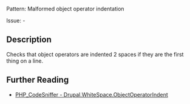 Pattern: Malformed object operator indentation

Issue: -

## Description

Checks that object operators are indented 2 spaces if they are the first thing on a line.

## Further Reading

* [PHP_CodeSniffer - Drupal.WhiteSpace.ObjectOperatorIndent](https://git.drupalcode.org/project/coder/-/tree/8.3.x/coder_sniffer/Drupal/Sniffs/WhiteSpace/ObjectOperatorIndentSniff.php)